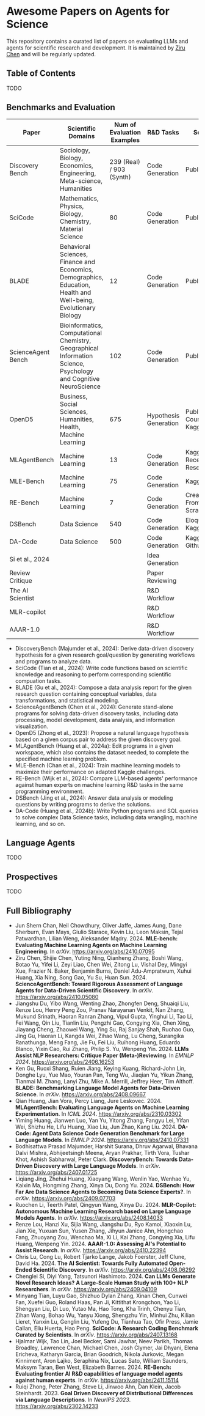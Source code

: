 # Awesome Papers on Agents for Science

This repository contains a curated list of papers on evaluating LLMs and agents for scientific research and development. It is maintained by [Ziru Chen](https://github.com/ronch99) and will be regularly updated.

## Table of Contents
TODO

## Benchmarks and Evaluation

| **Paper**          | **Scientific Domains**                                                                                           | **Num of Evaluation Examples** | **R&D Tasks**         | **Source**                    | **Ecological Validity** | **Contamination Risk** | **Human Performance** | **Time Horizon** |
|--------------------|------------------------------------------------------------------------------------------------------------------|--------------------------------|-----------------------|-------------------------------|-------------------------|------------------------|-----------------------|------------------|
| Discovery Bench    | Sociology, Biology, Economics, Engineering, Meta-science, Humanities                                             | 239 (Real) / 903 (Synth)       | Code Generation       | Publications                  | N/A                     | Medium                 | N/A                   | -                |
| SciCode            | Mathematics, Physics, Biology, Chemistry, Material Science                                                       | 80                             | Code Generation       | Publications                  | Expert Validated        | Low                    | N/A                   | -                |
| BLADE              | Behavioral Sciences, Finance and Economics, Demographics, Education, Health and Well-being, Evolutionary Biology | 12                             | Code Generation       | Publications                  | Expert Validated        | Medium                 | N/A                   | -                |
| ScienceAgent Bench | Bioinformatics, Computational Chemistry, Geographical Information Science, Psychology and Cognitive NeuroScience | 102                            | Code Generation       | Publications                  | Expert Validated        | Low                    | N/A                   | 2.5-3h           |
| OpenD5             | Business, Social Sciences, Humanities, Health, Machine Learning                                                  | 675                            | Hypothesis Generation | Publications, Courses, Kaggle | N/A                     | Medium                 | N/A                   | -                |
| MLAgentBench       | Machine Learning                                                                                                 | 13                             | Code Generation       | Kaggle, Recent Research       | N/A                     | Medium                 | N/A                   | -                |
| MLE-Bench          | Machine Learning                                                                                                 | 75                             | Code Generation       | Kaggle                        | N/A                     | Medium                 | N/A                   | -                |
| RE-Bench           | Machine Learning                                                                                                 | 7                              | Code Generation       | Created From Scratch          | Expert Curation         | Low                    | Yes                   | 8h               |
| DSBench            | Data Science                                                                                                     | 540                            | Code Generation       | Eloquence, Kaggle             | N/A                     | High                   | N/A                   | -                |
| DA-Code            | Data Science                                                                                                     | 500                            | Code Generation       | Kaggle, Github, Web           | N/A                     | Medium                 | N/A                   | -                |
| Si et al., 2024    |                                                                                                                  |                                | Idea Generation       |                               |                         |                        |                       |                  |
| Review Critique    |                                                                                                                  |                                | Paper Reviewing       |                               |                         |                        |                       |                  |
| The AI Scientist   |                                                                                                                  |                                | R&D Workflow          |                               |                         |                        |                       |                  |
| MLR-copilot        |                                                                                                                  |                                | R&D Workflow          |                               |                         |                        |                       |                  |
| AAAR-1.0           |                                                                                                                  |                                | R&D Workflow          |                               |                         |                        |                       |                  |


- DiscoveryBench (Majumder et al., 2024): Derive data-driven discovery hypothesis for a given research goal/question by generating workflows and programs to analyze data.
- SciCode (Tian et al., 2024): Write code functions based on scientific knowledge and reasoning to perform corresponding scientific compuation tasks.
- BLADE (Gu et al., 2024): Compose a data analysis report for the given research question containing conceptual variables, data transformations, and statistical modeling.
- ScienceAgentBench (Chen et al., 2024): Generate stand-alone programs for solving data-driven discovery tasks, including data processing, model development, data analysis, and information visualization.
- OpenD5 (Zhong et al., 2023): Propose a natural language hypothesis based on a given corpus pair to address the given discovery goal.
- MLAgentBench (Huang et al., 2024a): Edit programs in a given workspace, which also contains the dataset needed, to complete the specified machine learning problem. 
- MLE-Bench (Chan et al., 2024): Train machine learning models to maximize their performance on adapted Kaggle challenges.
- RE-Bench (Wijk et al., 2024): Compare LLM-based agents' performance against human experts on machine learning R&D tasks in the same programming environment.
- DSBench (Jing et al., 2024): Answer data analysis or modeling questions by writing programs to derive the solutions.
- DA-Code (Huang et al., 2024b): Write Python programs and SQL queries to solve complex Data Science tasks, including data wrangling, machine learning, and so on.

## Language Agents
TODO

## Prospectives
TODO

## Full Bibliography

- Jun Shern Chan, Neil Chowdhury, Oliver Jaffe, James Aung, Dane Sherburn, Evan Mays, Giulio Starace, Kevin Liu, Leon Maksin, Tejal Patwardhan, Lilian Weng, Aleksander Mądry. 2024. **MLE-bench: Evaluating Machine Learning Agents on Machine Learning Engineering**. In *arXiv*. https://arxiv.org/abs/2410.07095
- Ziru Chen, Shijie Chen, Yuting Ning, Qianheng Zhang, Boshi Wang, Botao Yu, Yifei Li, Zeyi Liao, Chen Wei, Zitong Lu, Vishal Dey, Mingyi Xue, Frazier N. Baker, Benjamin Burns, Daniel Adu-Ampratwum, Xuhui Huang, Xia Ning, Song Gao, Yu Su, Huan Sun. 2024. **ScienceAgentBench: Toward Rigorous Assessment of Language Agents for Data-Driven Scientific Discovery**. In *arXiv*. https://arxiv.org/abs/2410.05080
- Jiangshu Du, Yibo Wang, Wenting Zhao, Zhongfen Deng, Shuaiqi Liu, Renze Lou, Henry Peng Zou, Pranav Narayanan Venkit, Nan Zhang, Mukund Srinath, Haoran Ranran Zhang, Vipul Gupta, Yinghui Li, Tao Li, Fei Wang, Qin Liu, Tianlin Liu, Pengzhi Gao, Congying Xia, Chen Xing, Jiayang Cheng, Zhaowei Wang, Ying Su, Raj Sanjay Shah, Ruohao Guo, Jing Gu, Haoran Li, Kangda Wei, Zihao Wang, Lu Cheng, Surangika Ranathunga, Meng Fang, Jie Fu, Fei Liu, Ruihong Huang, Eduardo Blanco, Yixin Cao, Rui Zhang, Philip S. Yu, Wenpeng Yin. 2024. **LLMs Assist NLP Researchers: Critique Paper (Meta-)Reviewing**. In *EMNLP 2024*. https://arxiv.org/abs/2406.16253
- Ken Gu, Ruoxi Shang, Ruien Jiang, Keying Kuang, Richard-John Lin, Donghe Lyu, Yue Mao, Youran Pan, Teng Wu, Jiaqian Yu, Yikun Zhang, Tianmai M. Zhang, Lanyi Zhu, Mike A. Merrill, Jeffrey Heer, Tim Althoff. **BLADE: Benchmarking Language Model Agents for Data-Driven Science**. In *arXiv*. https://arxiv.org/abs/2408.09667
- Qian Huang, Jian Vora, Percy Liang, Jure Leskovec. 2024. **MLAgentBench: Evaluating Language Agents on Machine Learning Experimentation**. In *ICML 2024*. https://arxiv.org/abs/2310.03302
- Yiming Huang, Jianwen Luo, Yan Yu, Yitong Zhang, Fangyu Lei, Yifan Wei, Shizhu He, Lifu Huang, Xiao Liu, Jun Zhao, Kang Liu. 2024. **DA-Code: Agent Data Science Code Generation Benchmark for Large Language Models**. In *EMNLP 2024*. https://arxiv.org/abs/2410.07331
- Bodhisattwa Prasad Majumder, Harshit Surana, Dhruv Agarwal, Bhavana Dalvi Mishra, Abhijeetsingh Meena, Aryan Prakhar, Tirth Vora, Tushar Khot, Ashish Sabharwal, Peter Clark. **DiscoveryBench: Towards Data-Driven Discovery with Large Language Models**. In *arXiv*. https://arxiv.org/abs/2407.01725
- Liqiang Jing, Zhehui Huang, Xiaoyang Wang, Wenlin Yao, Wenhao Yu, Kaixin Ma, Hongming Zhang, Xinya Du, Dong Yu. 2024. **DSBench: How Far Are Data Science Agents to Becoming Data Science Experts?**. In *arXiv*. https://arxiv.org/abs/2409.07703
- Ruochen Li, Teerth Patel, Qingyun Wang, Xinya Du. 2024. **MLR-Copilot: Autonomous Machine Learning Research based on Large Language Models Agents**. In *arXiv*. https://arxiv.org/abs/2408.14033
- Renze Lou, Hanzi Xu, Sijia Wang, Jiangshu Du, Ryo Kamoi, Xiaoxin Lu, Jian Xie, Yuxuan Sun, Yusen Zhang, Jihyun Janice Ahn, Hongchao Fang, Zhuoyang Zou, Wenchao Ma, Xi Li, Kai Zhang, Congying Xia, Lifu Huang, Wenpeng Yin. 2024. **AAAR-1.0: Assessing AI's Potential to Assist Research**. In *arXiv*. https://arxiv.org/abs/2410.22394
- Chris Lu, Cong Lu, Robert Tjarko Lange, Jakob Foerster, Jeff Clune, David Ha. 2024. **The AI Scientist: Towards Fully Automated Open-Ended Scientific Discovery**. In *arXiv*. https://arxiv.org/abs/2408.06292
- Chenglei Si, Diyi Yang, Tatsunori Hashimoto. 2024. **Can LLMs Generate Novel Research Ideas? A Large-Scale Human Study with 100+ NLP Researchers**. In *arXiv*. https://arxiv.org/abs/2409.04109
- Minyang Tian, Luyu Gao, Shizhuo Dylan Zhang, Xinan Chen, Cunwei Fan, Xuefei Guo, Roland Haas, Pan Ji, Kittithat Krongchon, Yao Li, Shengyan Liu, Di Luo, Yutao Ma, Hao Tong, Kha Trinh, Chenyu Tian, Zihan Wang, Bohao Wu, Yanyu Xiong, Shengzhu Yin, Minhui Zhu, Kilian Lieret, Yanxin Lu, Genglin Liu, Yufeng Du, Tianhua Tao, Ofir Press, Jamie Callan, Eliu Huerta, Hao Peng. **SciCode: A Research Coding Benchmark Curated by Scientists**. In *arXiv*. https://arxiv.org/abs/2407.13168
- Hjalmar Wijk, Tao Lin, Joel Becker, Sami Jawhar, Neev Parikh, Thomas Broadley, Lawrence Chan, Michael Chen, Josh Clymer, Jai Dhyani, Elena Ericheva, Katharyn Garcia, Brian Goodrich, Nikola Jurkovic, Megan Kinniment, Aron Lajko, Seraphina Nix, Lucas Sato, William Saunders, Maksym Taran, Ben West, Elizabeth Barnes. 2024. 
**RE-Bench: Evaluating frontier AI R&D capabilities of language model agents against human experts**. In *arXiv*. https://arxiv.org/abs/2411.15114
- Ruiqi Zhong, Peter Zhang, Steve Li, Jinwoo Ahn, Dan Klein, Jacob Steinhardt. 2023. 
**Goal Driven Discovery of Distributional Differences via Language Descriptions**. In *NeurIPS 2023*. https://arxiv.org/abs/2302.14233